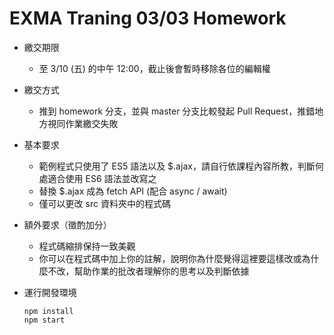 # EXMA Traning 03/03 Homework
* 繳交期限
  * 至 3/10 (五) 的中午 12:00，截止後會暫時移除各位的編輯權
* 繳交方式
  * 推到 homework 分支，並與 master 分支比較發起 Pull Request，推錯地方視同作業繳交失敗
* 基本要求
  * 範例程式只使用了 ES5 語法以及 $.ajax，請自行依課程內容所教，判斷何處適合使用 ES6 語法並改寫之
  * 替換 $.ajax 成為 fetch API (配合 async / await)
  * 僅可以更改 src 資料夾中的程式碼
* 額外要求（徵酌加分）
  * 程式碼縮排保持一致美觀
  * 你可以在程式碼中加上你的註解，說明你為什麼覺得這裡要這樣改或為什麼不改，幫助作業的批改者理解你的思考以及判斷依據

* 運行開發環境
  ```
  npm install
  npm start
  ```